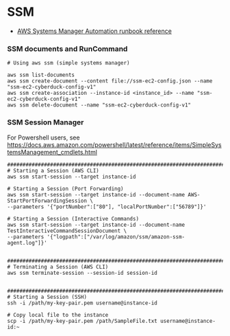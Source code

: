 # SSM


- [AWS Systems Manager Automation runbook reference](https://docs.aws.amazon.com/systems-manager-automation-runbooks/latest/userguide/automation-runbook-reference.html)



### SSM documents and RunCommand

```
# Using aws ssm (simple systems manager)

aws ssm list-documents
aws ssm create-document --content file://ssm-ec2-config.json --name "ssm-ec2-cyberduck-config-v1"
aws ssm create-association --instance-id <instance_id> --name "ssm-ec2-cyberduck-config-v1"
aws ssm delete-document --name "ssm-ec2-cyberduck-config-v1"
```

### SSM Session Manager

For Powershell users, see
https://docs.aws.amazon.com/powershell/latest/reference/items/SimpleSystemsManagement_cmdlets.html

```
################################################################################
# Starting a Session (AWS CLI)
aws ssm start-session --target instance-id

# Starting a Session (Port Forwarding)
aws ssm start-session --target instance-id --document-name AWS-StartPortForwardingSession \
--parameters '{"portNumber":["80"], "localPortNumber":["56789"]}'

# Starting a Session (Interactive Commands)
aws ssm start-session --target instance-id --document-name TestInteractiveCommandSessionDocument \
--parameters '{"logpath":["/var/log/amazon/ssm/amazon-ssm-agent.log"]}'


################################################################################
# Terminating a Session (AWS CLI)
aws ssm terminate-session --session-id session-id


################################################################################
# Starting a Session (SSH)
ssh -i /path/my-key-pair.pem username@instance-id

# Copy local file to the instance
scp -i /path/my-key-pair.pem /path/SampleFile.txt username@instance-id:~

```
